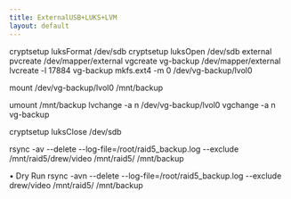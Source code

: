 ```yaml
---
title: ExternalUSB+LUKS+LVM
layout: default
---
```


cryptsetup luksFormat /dev/sdb cryptsetup luksOpen /dev/sdb external
pvcreate /dev/mapper/external vgcreate vg-backup /dev/mapper/external
lvcreate -l 17884 vg-backup mkfs.ext4 -m 0 /dev/vg-backup/lvol0

mount /dev/vg-backup/lvol0 /mnt/backup

umount /mnt/backup lvchange -a n /dev/vg-backup/lvol0 vgchange -a n
vg-backup

cryptsetup luksClose /dev/sdb

rsync -av --delete --log-file=/root/raid5\_backup.log --exclude
/mnt/raid5/drew/video /mnt/raid5/ /mnt/backup

• Dry Run rsync -avn --delete --log-file=/root/raid5\_backup.log
--exclude drew/video /mnt/raid5/ /mnt/backup
